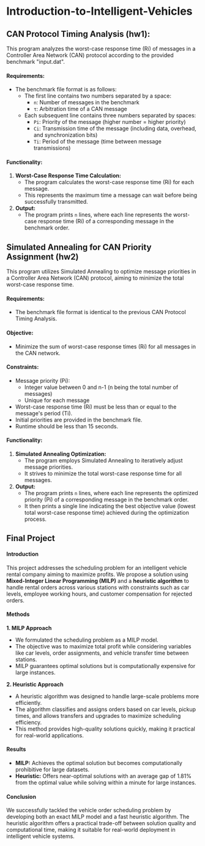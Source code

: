 # Introduction-to-Intelligent-Vehicles
## CAN Protocol Timing Analysis (hw1):

This program analyzes the worst-case response time (Ri) of messages in a Controller Area Network (CAN) protocol according to the provided benchmark "input.dat".

#### Requirements:

- The benchmark file format is as follows:
    - The first line contains two numbers separated by a space:
        - `n`: Number of messages in the benchmark
        - `τ`: Arbitration time of a CAN message
    - Each subsequent line contains three numbers separated by spaces:
        - `Pi`: Priority of the message (higher number = higher priority)
        - `Ci`: Transmission time of the message (including data, overhead, and synchronization bits)
        - `Ti`: Period of the message (time between message transmissions)

#### Functionality:

1. **Worst-Case Response Time Calculation:**
    - The program calculates the worst-case response time (Ri) for each message.
    - This represents the maximum time a message can wait before being successfully transmitted.
2. **Output:**
    - The program prints `n` lines, where each line represents the worst-case response time (Ri) of a corresponding message in the benchmark order.

## Simulated Annealing for CAN Priority Assignment (hw2)

This program utilizes Simulated Annealing to optimize message priorities in a Controller Area Network (CAN) protocol, aiming to minimize the total worst-case response time.

#### Requirements:

- The benchmark file format is identical to the previous CAN Protocol Timing Analysis.

#### Objective:

- Minimize the sum of worst-case response times (Ri) for all messages in the CAN network.

#### Constraints:

- Message priority (Pi):
    - Integer value between 0 and n-1 (n being the total number of messages)
    - Unique for each message
- Worst-case response time (Ri) must be less than or equal to the message's period (Ti).
- Initial priorities are provided in the benchmark file.
- Runtime should be less than 15 seconds.

#### Functionality:

1. **Simulated Annealing Optimization:**
    - The program employs Simulated Annealing to iteratively adjust message priorities.
    - It strives to minimize the total worst-case response time for all messages.
2. **Output:**
    - The program prints `n` lines, where each line represents the optimized priority (Pi) of a corresponding message in the benchmark order.
    - It then prints a single line indicating the best objective value (lowest total worst-case response time) achieved during the optimization process.
  
## Final Project

#### Introduction
This project addresses the scheduling problem for an intelligent vehicle rental company aiming to maximize profits. We propose a solution using **Mixed-Integer Linear Programming (MILP)** and a **heuristic algorithm** to handle rental orders across various stations with constraints such as car levels, employee working hours, and customer compensation for rejected orders. 

#### Methods

**1. MILP Approach**
- We formulated the scheduling problem as a MILP model.
- The objective was to maximize total profit while considering variables like car levels, order assignments, and vehicle transfer time between stations.
- MILP guarantees optimal solutions but is computationally expensive for large instances.

**2. Heuristic Approach**
- A heuristic algorithm was designed to handle large-scale problems more efficiently.
- The algorithm classifies and assigns orders based on car levels, pickup times, and allows transfers and upgrades to maximize scheduling efficiency.
- This method provides high-quality solutions quickly, making it practical for real-world applications.

#### Results
- **MILP:** Achieves the optimal solution but becomes computationally prohibitive for large datasets.
- **Heuristic:** Offers near-optimal solutions with an average gap of 1.81% from the optimal value while solving within a minute for large instances.

#### Conclusion
We successfully tackled the vehicle order scheduling problem by developing both an exact MILP model and a fast heuristic algorithm. The heuristic algorithm offers a practical trade-off between solution quality and computational time, making it suitable for real-world deployment in intelligent vehicle systems.
